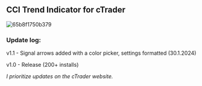 ## CCI Trend Indicator for cTrader


![65b8f1750b379](https://github.com/mirbyte/CCi-Trend-Indicator/assets/83219244/38be3d72-38b9-4999-a1ee-e248180ddf71)


### Update log:

v1.1 - Signal arrows added with a color picker, settings formatted (30.1.2024)

v1.0 - Release (200+ installs)

_I prioritize updates on the cTrader website._
